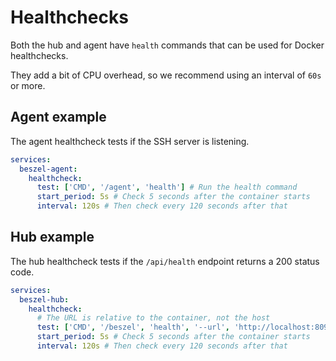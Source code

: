 # Healthchecks

Both the hub and agent have `health` commands that can be used for Docker healthchecks.

They add a bit of CPU overhead, so we recommend using an interval of `60s` or more.

## Agent example

The agent healthcheck tests if the SSH server is listening.

```yaml
services:
  beszel-agent:
    healthcheck:
      test: ['CMD', '/agent', 'health'] # Run the health command
      start_period: 5s # Check 5 seconds after the container starts
      interval: 120s # Then check every 120 seconds after that
```

## Hub example

The hub healthcheck tests if the `/api/health` endpoint returns a 200 status code.

```yaml
services:
  beszel-hub:
    healthcheck:
      # The URL is relative to the container, not the host
      test: ['CMD', '/beszel', 'health', '--url', 'http://localhost:8090']
      start_period: 5s # Check 5 seconds after the container starts
      interval: 120s # Then check every 120 seconds after that
```
